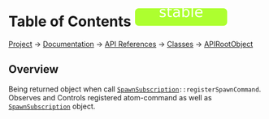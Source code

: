 # Table of Contents ![stable]
[Project](https://github.com/ksxatompackages/quick-spawn) → [Documentation](../..) → [API References](..) → [Classes](.) → [APIRootObject](./api.md)

## Overview

Being returned object when call <code>[SpawnSubscription](./classes/spawn-subscription.md)::registerSpawnCommand</code>. Observes and Controls registered atom-command as well as [`SpawnSubscription`](./classes/spawn-subscription.md) object.

[fixed]: https://raw.githubusercontent.com/ksxatompackages/quick-spawn/documentation/docs/images/badges/fixed.svg
[stable]: https://raw.githubusercontent.com/ksxatompackages/quick-spawn/documentation/docs/images/badges/stable.svg
[exprimental]: https://raw.githubusercontent.com/ksxatompackages/quick-spawn/documentation/docs/images/badges/exprimental.svg
[deprecated]: https://raw.githubusercontent.com/ksxatompackages/quick-spawn/documentation/docs/images/badges/deprecated.svg
